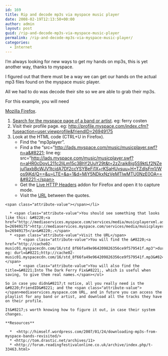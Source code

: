 ```yaml
---
id: 169
title: Rip and decode mp3s via myspace music player
date: 2008-02-19T12:13:50+00:00
author: admin
layout: post
guid: /rip-and-decode-mp3s-via-myspace-music-player
permalink: /rip-and-decode-mp3s-via-myspace-music-player/
categories:
  - Internet
---
```

<p class="lead">
  I&#8217;m always looking for new ways to get my hands on mp3s, this is yet another way, thanks to myspace.
</p>

I figured out that there must be a way we can get our hands on the actual mp3 files found on the myspace music player.

All we had to do was decode their site so we are able to grab their mp3s.

<!--more-->For this example, you will need 

[Mozilla Firefox](http://www.getfirefox.com/).

  1. [Search for the myspace page of a band or artist](http://searchresults.myspace.com/index.cfm?fuseaction=music.search&searchtarget=tmusic&search_term=0&searchBoxID=HeaderWebResults&keywords=ferry%20corsten). eg: ferry costen
  2. Visit their profile page. eg: http://profile.myspace.com/index.cfm?fuseaction=user.viewprofile&friendID=26949175
  3. Look at the HTML code (CTRL+U in Firefox). 
      * Find the &#8220;mp3player&#8221;.
      * Find a the &#8220;src=&#8221;http://lads.myspace.com/music/musicplayer.swf?n=a&#8221; line eg: <span class="attribute-name">src</span>=<span class="attribute-value">&#8220;http://lads.myspace.com/music/musicplayer.swf?n=aHR0cDovL211c2ljLm15c3BhY2UuY29t&t=2zZraik8ig5S9ktLf2NZejuI1axbBcWJV1tcidA7Df2ccYSYBeFi1X+rKSaHUvsuu+H+TZdIsFm1/Wos9jKd/Q==&u=LTE=&a=1&d=MjY5NDkxNzVeMTIwMTU0NzE0OA==&#8221;</span>
      * <span class="attribute-value">Get the <a href="http://livehttpheaders.mozdev.org/">Live HTTP Headers</a> addon for Firefox and open it to capture mode.<br /> </span>
      * <span class="attribute-value">Visit the <a href="http://lads.myspace.com/music/musicplayer.swf?n=aHR0cDovL211c2ljLm15c3BhY2UuY29t&t=2zZraik8ig5S9ktLf2NZejuI1axbBcWJV1tcidA7Df2ccYSYBeFi1X+rKSaHUvsuu+H+TZdIsFm1/Wos9jKd/Q==&u=LTE=&a=1&d=MjY5NDkxNzVeMTIwMTU0NzE0OA==">URL</a> between the quotes.</span>
    
    <span class="attribute-value"></span></li> 
    
      * <span class="attribute-value">You should see something that looks like this: &#8220;<a href="http://mediaservices.myspace.com/services/media/musicplayerxml.ashx?b=26949175">http://mediaservices.myspace.com/services/media/musicplayerxml.ashx?b=26949175</a>&#8220;.</span>
      * <span class="attribute-value">Visit the URL</span> 
          * <span class="attribute-value">You will find the &#8220;<a href="http://cache02-music01.myspacecdn.com/16/std_8f66fa49e964209826356ce9f579541f.mp3">durl</a>&#8221; eg: durl=&#8221;http://cache02-music01.myspacecdn.com/16/std_8f66fa49e964209826356ce9f579541f.mp3&#8243;.</span>
          * <span class="attribute-value">You will also find the title=&#8221;Into The Dark Ferry Fix&#8221;, which is useful when saving, to give them real names.</span></ol> 
    
    So in case you didn&#8217;t notice, all you really need is the &#8220;FriendID&#8221; and the <span class="attribute-value"></span>mediaservices.myspace.com URL, and in future you can access the playlist for any band or artist, and download all the tracks they have on their profile.
    
    It&#8217;s worth knowing how to figure it out, in case their system changes.
    
    **Resources** 
    
      *  <http://himself.wordpress.com/2007/01/24/downloading-mp3s-from-myspace-bands-revisited/>
      * <http://tom.drastic.net/archives/11>
      * <http://forum.readingfestivalonline.co.uk/archive/index.php/t-33463.html>